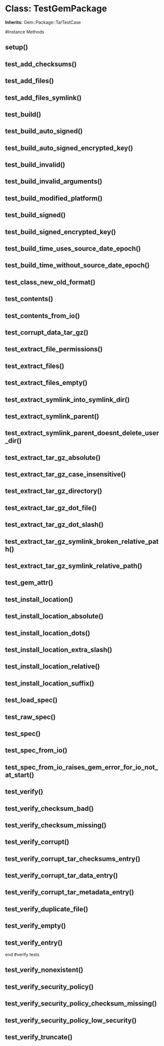 # Class: TestGemPackage
**Inherits:** Gem::Package::TarTestCase
    




#Instance Methods
## setup() [](#method-i-setup)

## test_add_checksums() [](#method-i-test_add_checksums)

## test_add_files() [](#method-i-test_add_files)

## test_add_files_symlink() [](#method-i-test_add_files_symlink)

## test_build() [](#method-i-test_build)

## test_build_auto_signed() [](#method-i-test_build_auto_signed)

## test_build_auto_signed_encrypted_key() [](#method-i-test_build_auto_signed_encrypted_key)

## test_build_invalid() [](#method-i-test_build_invalid)

## test_build_invalid_arguments() [](#method-i-test_build_invalid_arguments)

## test_build_modified_platform() [](#method-i-test_build_modified_platform)

## test_build_signed() [](#method-i-test_build_signed)

## test_build_signed_encrypted_key() [](#method-i-test_build_signed_encrypted_key)

## test_build_time_uses_source_date_epoch() [](#method-i-test_build_time_uses_source_date_epoch)

## test_build_time_without_source_date_epoch() [](#method-i-test_build_time_without_source_date_epoch)

## test_class_new_old_format() [](#method-i-test_class_new_old_format)

## test_contents() [](#method-i-test_contents)

## test_contents_from_io() [](#method-i-test_contents_from_io)

## test_corrupt_data_tar_gz() [](#method-i-test_corrupt_data_tar_gz)

## test_extract_file_permissions() [](#method-i-test_extract_file_permissions)

## test_extract_files() [](#method-i-test_extract_files)

## test_extract_files_empty() [](#method-i-test_extract_files_empty)

## test_extract_symlink_into_symlink_dir() [](#method-i-test_extract_symlink_into_symlink_dir)

## test_extract_symlink_parent() [](#method-i-test_extract_symlink_parent)

## test_extract_symlink_parent_doesnt_delete_user_dir() [](#method-i-test_extract_symlink_parent_doesnt_delete_user_dir)

## test_extract_tar_gz_absolute() [](#method-i-test_extract_tar_gz_absolute)

## test_extract_tar_gz_case_insensitive() [](#method-i-test_extract_tar_gz_case_insensitive)

## test_extract_tar_gz_directory() [](#method-i-test_extract_tar_gz_directory)

## test_extract_tar_gz_dot_file() [](#method-i-test_extract_tar_gz_dot_file)

## test_extract_tar_gz_dot_slash() [](#method-i-test_extract_tar_gz_dot_slash)

## test_extract_tar_gz_symlink_broken_relative_path() [](#method-i-test_extract_tar_gz_symlink_broken_relative_path)

## test_extract_tar_gz_symlink_relative_path() [](#method-i-test_extract_tar_gz_symlink_relative_path)

## test_gem_attr() [](#method-i-test_gem_attr)

## test_install_location() [](#method-i-test_install_location)

## test_install_location_absolute() [](#method-i-test_install_location_absolute)

## test_install_location_dots() [](#method-i-test_install_location_dots)

## test_install_location_extra_slash() [](#method-i-test_install_location_extra_slash)

## test_install_location_relative() [](#method-i-test_install_location_relative)

## test_install_location_suffix() [](#method-i-test_install_location_suffix)

## test_load_spec() [](#method-i-test_load_spec)

## test_raw_spec() [](#method-i-test_raw_spec)

## test_spec() [](#method-i-test_spec)

## test_spec_from_io() [](#method-i-test_spec_from_io)

## test_spec_from_io_raises_gem_error_for_io_not_at_start() [](#method-i-test_spec_from_io_raises_gem_error_for_io_not_at_start)

## test_verify() [](#method-i-test_verify)

## test_verify_checksum_bad() [](#method-i-test_verify_checksum_bad)

## test_verify_checksum_missing() [](#method-i-test_verify_checksum_missing)

## test_verify_corrupt() [](#method-i-test_verify_corrupt)

## test_verify_corrupt_tar_checksums_entry() [](#method-i-test_verify_corrupt_tar_checksums_entry)

## test_verify_corrupt_tar_data_entry() [](#method-i-test_verify_corrupt_tar_data_entry)

## test_verify_corrupt_tar_metadata_entry() [](#method-i-test_verify_corrupt_tar_metadata_entry)

## test_verify_duplicate_file() [](#method-i-test_verify_duplicate_file)

## test_verify_empty() [](#method-i-test_verify_empty)

## test_verify_entry() [](#method-i-test_verify_entry)
end #verify tests

## test_verify_nonexistent() [](#method-i-test_verify_nonexistent)

## test_verify_security_policy() [](#method-i-test_verify_security_policy)

## test_verify_security_policy_checksum_missing() [](#method-i-test_verify_security_policy_checksum_missing)

## test_verify_security_policy_low_security() [](#method-i-test_verify_security_policy_low_security)

## test_verify_truncate() [](#method-i-test_verify_truncate)

